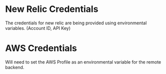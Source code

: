 # New Relic Credentials 
The credentials for new relic are being provided using environmental  variables. (Account ID, API Key)

# AWS Credentials
Will need to set the AWS Profile as an environmental variable for the remote backend. 